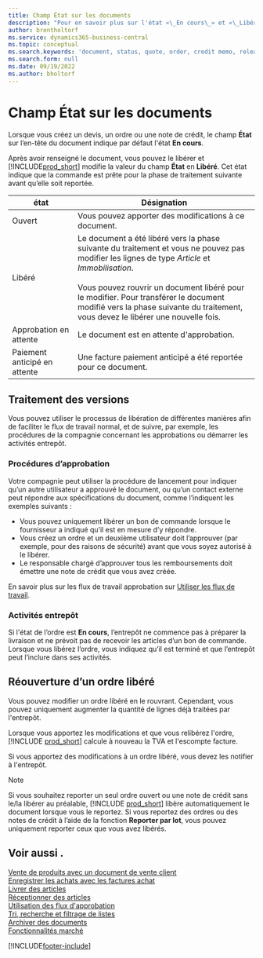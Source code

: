 ```yaml
---
title: Champ État sur les documents
description: "Pour en savoir plus sur l'état «\_En cours\_» et «\_Libéré\_» figurant sur les documents de devis, de commande ou de note de crédit."
author: brentholtorf
ms.service: dynamics365-business-central
ms.topic: conceptual
ms.search.keywords: 'document, status, quote, order, credit memo, released, open, pending approval, pending prepayment,'
ms.search.form: null
ms.date: 09/19/2022
ms.author: bholtorf
---
```

# <a name="status-field-on-documents"></a><a name="status-field-on-documents"></a><a name="status-field-on-documents"></a>Champ État sur les documents

Lorsque vous créez un devis, un ordre ou une note de crédit, le champ **État** sur l’en-tête du document indique par défaut l'état **En cours**.

Après avoir renseigné le document, vous pouvez le libérer et [!INCLUDE[prod_short](includes/prod_short.md)] modifie la valeur du champ **État** en **Libéré**. Cet état indique que la commande est prête pour la phase de traitement suivante avant qu’elle soit reportée.

| état | Désignation |
| ------ | ----------- |
| Ouvert   | Vous pouvez apporter des modifications à ce document. |
| Libéré | Le document a été libéré vers la phase suivante du traitement et vous ne pouvez pas modifier les lignes de type *Article* et *Immobilisation*.<br /><br />Vous pouvez rouvrir un document libéré pour le modifier. Pour transférer le document modifié vers la phase suivante du traitement, vous devez le libérer une nouvelle fois. |
| Approbation en attente   | Le document est en attente d'approbation. |
| Paiement anticipé en attente | Une facture paiement anticipé a été reportée pour ce document. |

## <a name="release-process"></a><a name="release-process"></a><a name="release-process"></a>Traitement des versions

Vous pouvez utiliser le processus de libération de différentes manières afin de faciliter le flux de travail normal, et de suivre, par exemple, les procédures de la compagnie concernant les approbations ou démarrer les activités entrepôt.

### <a name="approval-procedures"></a><a name="approval-procedures"></a><a name="approval-procedures"></a>Procédures d’approbation

Votre compagnie peut utiliser la procédure de lancement pour indiquer qu’un autre utilisateur a approuvé le document, ou qu’un contact externe peut répondre aux spécifications du document, comme l’indiquent les exemples suivants :

* Vous pouvez uniquement libérer un bon de commande lorsque le fournisseur a indiqué qu’il est en mesure d’y répondre.
* Vous créez un ordre et un deuxième utilisateur doit l’approuver (par exemple, pour des raisons de sécurité) avant que vous soyez autorisé à le libérer.
* Le responsable chargé d’approuver tous les remboursements doit émettre une note de crédit que vous avez créée.

En savoir plus sur les flux de travail approbation sur [Utiliser les flux de travail](across-use-workflows.md).

### <a name="warehouse-activities"></a><a name="warehouse-activities"></a><a name="warehouse-activities"></a>Activités entrepôt

Si l'état de l’ordre est **En cours**, l’entrepôt ne commence pas à préparer la livraison et ne prévoit pas de recevoir les articles d’un bon de commande. Lorsque vous libérez l’ordre, vous indiquez qu’il est terminé et que l’entrepôt peut l’inclure dans ses activités.

## <a name="reopen-a-released-order"></a><a name="reopen-a-released-order"></a><a name="reopen-a-released-order"></a>Réouverture d’un ordre libéré

Vous pouvez modifier un ordre libéré en le rouvrant. Cependant, vous pouvez uniquement augmenter la quantité de lignes déjà traitées par l'entrepôt.

Lorsque vous apportez les modifications et que vous relibérez l'ordre, [!INCLUDE [prod_short](includes/prod_short.md)] calcule à nouveau la TVA et l'escompte facture.

Si vous apportez des modifications à un ordre libéré, vous devez les notifier à l'entrepôt.

> [!NOTE]
> Si vous souhaitez reporter un seul ordre ouvert ou une note de crédit sans le/la libérer au préalable, [!INCLUDE [prod_short](includes/prod_short.md)] libère automatiquement le document lorsque vous le reportez. Si vous reportez des ordres ou des notes de crédit à l’aide de la fonction **Reporter par lot**, vous pouvez uniquement reporter ceux que vous avez libérés.

## <a name="see-also"></a><a name="see-also"></a><a name="see-also"></a>Voir aussi .

[Vente de produits avec un document de vente client](sales-how-sell-products.md)  
[Enregistrer les achats avec les factures achat](purchasing-how-record-purchases.md)  
[Livrer des articles](warehouse-how-ship-items.md)  
[Réceptionner des articles](warehouse-how-receive-items.md)  
[Utilisation des flux d'approbation](across-how-use-approval-workflows.md)  
[Tri, recherche et filtrage de listes](ui-enter-criteria-filters.md)  
[Archiver des documents](across-how-to-archive-documents.md)  
[Fonctionnalités marché](ui-across-business-areas.md)  

[!INCLUDE[footer-include](includes/footer-banner.md)]

